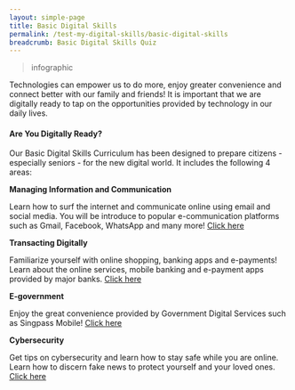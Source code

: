 ```yaml
---
layout: simple-page
title: Basic Digital Skills
permalink: /test-my-digital-skills/basic-digital-skills
breadcrumb: Basic Digital Skills Quiz
---
```

> infographic

Technologies can empower us to do more, enjoy greater convenience and connect better with our family and friends! It is important that we are digitally ready to tap on the opportunities provided by technology in our daily lives.<br>

#### Are You Digitally Ready?<br>

Our Basic Digital Skills Curriculum has been designed to prepare citizens - especially seniors - for the new digital world. It includes the following 4 areas:<br>

**Managing Information and Communication**<br>

Learn how to surf the internet and communicate online using email and social media. You will be introduce to popular e-communication platforms such as Gmail, Facebook, WhatsApp and many more! [Click here](/learn-digital-skills/learn-online/e-communications-bds/)<br>

**Transacting Digitally**<br>

Familiarize yourself with online shopping, banking apps and e-payments! Learn about the online services, mobile banking and e-payment apps provided by major banks. [Click here](/learn-digital-skills/learn-online/digital-transactions-bds/)<br>

**E-government**<br>

Enjoy the great convenience provided by Government Digital Services such as Singpass Mobile! [Click here](/learn-digital-skills/learn-online/government-digital-services-bds/)<br>

**Cybersecurity**<br>

Get tips on cybersecurity and learn how to stay safe while you are online. Learn how to discern fake news to protect yourself and your loved ones. [Click here](/learn-digital-skills/learn-online/cyber-security-bds/)
